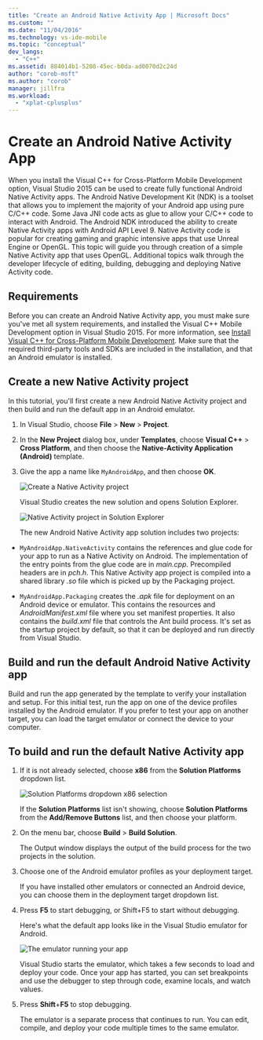 ```yaml
---
title: "Create an Android Native Activity App | Microsoft Docs"
ms.custom: ""
ms.date: "11/04/2016"
ms.technology: vs-ide-mobile
ms.topic: "conceptual"
dev_langs:
  - "C++"
ms.assetid: 884014b1-5208-45ec-b0da-ad0070d2c24d
author: "corob-msft"
ms.author: "corob"
manager: jillfra
ms.workload:
  - "xplat-cplusplus"
---
```

# Create an Android Native Activity App

When you install the Visual C++ for Cross-Platform Mobile Development option, Visual Studio 2015 can be used to create fully functional Android Native Activity apps. The Android Native Development Kit (NDK) is a toolset that allows you to implement the majority of your Android app using pure C/C++ code. Some Java JNI code acts as glue to allow your C/C++ code to interact with Android. The Android NDK introduced the ability to create Native Activity apps with Android API Level 9. Native Activity code is popular for creating gaming and graphic intensive apps that use Unreal Engine or OpenGL. This topic will guide you through creation of a simple Native Activity app that uses OpenGL. Additional topics walk through the developer lifecycle of editing, building, debugging and deploying Native Activity code.

## Requirements

Before you can create an Android Native Activity app, you must make sure you've met all system requirements, and installed the Visual C++ Mobile Development option in Visual Studio 2015. For more information, see [Install Visual C++ for Cross-Platform Mobile Development](../cross-platform/install-visual-cpp-for-cross-platform-mobile-development.md). Make sure that the required third-party tools and SDKs are included in the installation, and that an Android emulator is installed.

## Create a new Native Activity project

In this tutorial, you'll first create a new Android Native Activity project and then build and run the default app in an Android emulator.

1. In Visual Studio, choose **File** > **New** > **Project**.

2. In the **New Project** dialog box, under **Templates**, choose **Visual C++** > **Cross Platform**, and then choose the **Native-Activity Application (Android)** template.

3. Give the app a name like `MyAndroidApp`, and then choose **OK**.

    ![Create a Native Activity project](../cross-platform/media/cppmdd_newproject.PNG "CppMDD_NewProject")

    Visual Studio creates the new solution and opens Solution Explorer.

    ![Native Activity project in Solution Explorer](../cross-platform/media/cppmdd_rc_na_solutionexp.PNG "CPPMDD_RC_NA_SolutionExp")

   The new Android Native Activity app solution includes two projects:

- `MyAndroidApp.NativeActivity` contains the references and glue code for your app to run as a Native Activity on Android. The implementation of the entry points from the glue code are in *main.cpp*. Precompiled headers are in *pch.h*. This Native Activity app project is compiled into a shared library *.so* file which is picked up by the Packaging project.

- `MyAndroidApp.Packaging` creates the *.apk* file for deployment on an Android device or emulator. This contains the resources and *AndroidManifest.xml* file where you set manifest properties. It also contains the *build.xml* file that controls the Ant build process. It's set as the startup project by default, so that it can be deployed and run directly from Visual Studio.

## Build and run the default Android Native Activity app

Build and run the app generated by the template to verify your installation and setup. For this initial test, run the app on one of the device profiles installed by the Android emulator. If you prefer to test your app on another target, you can load the target emulator or connect the device to your computer.

## To build and run the default Native Activity app

1. If it is not already selected, choose **x86** from the **Solution Platforms** dropdown list.

     ![Solution Platforms dropdown x86 selection](../cross-platform/media/cppmdd_rc_na_solution_x86.png "CPPMDD_RC_NA_Solution_x86")

     If the **Solution Platforms** list isn't showing, choose **Solution Platforms** from the **Add/Remove Buttons** list, and then choose your platform.

2. On the menu bar, choose **Build** > **Build Solution**.

     The Output window displays the output of the build process for the two projects in the solution.

3. Choose one of the Android emulator profiles as your deployment target.

     If you have installed other emulators or connected an Android device, you can choose them in the deployment target dropdown list.

4. Press **F5** to start debugging, or Shift+F5 to start without debugging.

     Here's what the default app looks like in the Visual Studio emulator for Android.

     ![The emulator running your app](../cross-platform/media/cppmdd_emulator_running_app.PNG "CppMDD_Emulator_Running_App")

     Visual Studio starts the emulator, which takes a few seconds to load and deploy your code. Once your app has started, you can set breakpoints and use the debugger to step through code, examine locals, and watch values.

5. Press **Shift**+**F5** to stop debugging.

     The emulator is a separate process that continues to run. You can edit, compile, and deploy your code multiple times to the same emulator.
